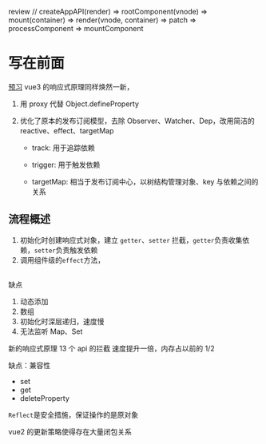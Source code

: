 review
// createAppAPI(render) => rootComponent(vnode) => mount(container) => render(vnode, container) => patch => processComponent => mountComponent

# 写在前面

[预习](https://www.mk2048.com/blog/blog_hjabaiii1aaaa.html)
vue3 的响应式原理同样焕然一新，

1. 用 proxy 代替 Object.defineProperty
2. 优化了原本的发布订阅模型，去除 Observer、Watcher、Dep，改用简洁的 reactive、effect、targetMap

   - track: 用于追踪依赖

   - trigger: 用于触发依赖

   - targetMap: 相当于发布订阅中心，以树结构管理对象、key 与依赖之间的关系

## 流程概述

1. 初始化时创建响应式对象，建立 `getter`、`setter` 拦截，`getter`负责收集依赖，`setter`负责触发依赖
2. 调用组件级的`effect`方法，

##

缺点

1. 动态添加
2. 数组
3. 初始化时深层递归，速度慢
4. 无法监听 Map、Set

新的响应式原理
13 个 api 的拦截
速度提升一倍，内存占以前的 1/2

缺点：兼容性

- set
- get
- deleteProperty

`Reflect`是安全措施，保证操作的是原对象

vue2 的更新策略使得存在大量闭包关系
